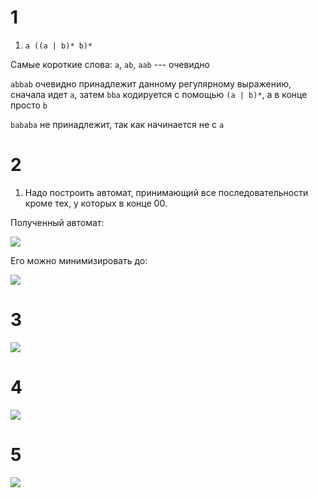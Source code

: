 # 1

1. `a ((a | b)* b)*`

Самые короткие слова: `a`, `ab`, `aab` --- очевидно

`abbab` очевидно принадлежит данному регулярному выражению, сначала идет `a`, затем `bba` кодируется с помощью `(a | b)*`, а в конце просто `b`

`bababa` не принадлежит, так как начинается не с `a`

# 2

1. Надо построить автомат, принимающий все последовательности кроме тех, у которых в конце 00.

Полученный автомат:

![](https://github.com/olezhabobrov/fl-2021-hse-win/blob/HW03/1.png)

Его можно минимизировать до:

![](https://github.com/olezhabobrov/fl-2021-hse-win/blob/HW03/2.png)

# 3

![](https://github.com/olezhabobrov/fl-2021-hse-win/blob/HW03/3.JPG)

# 4

![](https://github.com/olezhabobrov/fl-2021-hse-win/blob/HW03/4.JPG)

# 5

![](https://github.com/olezhabobrov/fl-2021-hse-win/blob/HW03/5.png)
